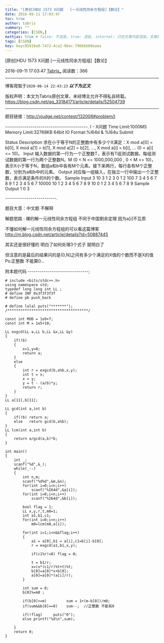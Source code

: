```yaml
---
title: "[原创]HDU 1573 X问题   [一元线性同余方程组]【数论】"
date: 2016-09-11 17:03:47
toc: true
author: tabris
summary: ""
categories: [CSDN,]
mathjax: true # false: 不渲染, true: 渲染, internal: 只在文章内部渲染，文章列表中不渲染
tags: [CSDN]
key: keyc85910a0-7472-4ca2-9bec-f9666b09eaea
---
```


[原创]HDU 1573 X问题   [一元线性同余方程组]【数论】

2016-09-11 17:03:47  [Tabris_](https://me.csdn.net/qq_33184171) 阅读数：366

---

博客爬取于`2020-06-14 22:43:23`
***以下为正文***

版权声明：本文为Tabris原创文章，未经博主允许不得私自转载。
https://blog.csdn.net/qq_33184171/article/details/52504739

<!-- more -->

---

题目链接：http://vjudge.net/contest/132006#problem/I

------------------------------------------.
I - X问题
Time Limit:1000MS     Memory Limit:32768KB     64bit IO Format:%I64d & %I64u
Submit

Status
Description
求在小于等于N的正整数中有多少个X满足：X mod a[0] = b[0], X mod a[1] = b[1], X mod a[2] = b[2], …, X mod a[i] = b[i], … (0 < a[i] <= 10)。
Input
输入数据的第一行为一个正整数T，表示有T组测试数据。每组测试数据的第一行为两个正整数N，M (0 < N <= 1000,000,000 , 0 < M <= 10)，表示X小于等于N，数组a和b中各有M个元素。接下来两行，每行各有M个正整数，分别为a和b中的元素。
Output
对应每一组输入，在独立一行中输出一个正整数，表示满足条件的X的个数。
Sample Input
3
10 3
1 2 3
0 1 2
100 7
3 4 5 6 7 8 9
1 2 3 4 5 6 7
10000 10
1 2 3 4 5 6 7 8 9 10
0 1 2 3 4 5 6 7 8 9
Sample Output
1
0
3

--------------------------.

题目大意：中文题 不解释

解题思路 :
裸的解一元线性同余方程组
不同于中国剩余定理  因为a[i]不互质

不懂如何解一元线性同余方程组的可以看这篇博客 http://m.blog.csdn.net/article/details?id=50887445

其实还是很好懂的  明白了如何处理3个式子 就明白了

但注意的是最后的结果问的是(0,N]之间有多少个满足的X值的个数而不是X的值 Ps:正整数 不能算0...

附本题代码
-------------------------------;
```
# include <bits/stdc++.h>
using namespace std;
typedef long long int LL ;
# define INF 0x3f3f3f3f
# define pb push_back

# define lalal puts("*******");
/*************************************/

const int MOD = 1e9+7;
const int M = 1e5+10;

LL exgcd(LL a,LL b,LL &x,LL &y)
{
    if(!b)
    {
        x=1,y=0;
        return a;
    }
    else
    {
        int r = exgcd(b,a%b,x,y);
        int t = x;
        x = y;
        y = t - (a/b)*y;
        return r;
    }
}
LL a[11],b[11];

LL gcd(int a,int b)
{
    if(!b) return a;
    else   return gcd(b,a%b);
}
LL lcm(int a,int b)
{
    return a/gcd(a,b)*b;
}

int main()
{
    int _;
    scanf("%d",&_);
    while(_--)
    {
        int n,m;
        scanf("%d%d",&m,&n);
        for(int i=0;i<n;i++)
            scanf("%I64d",&a[i]);
        for(int i=0;i<n;i++)
            scanf("%I64d",&b[i]);

        bool flag = 1;
        LL x,y,r,t,m0=1;
        int a1,b1,c1;
        for(int i=0;i<n;i++)
            m0=lcm(m0,a[i]);

        for(int i=1;i<n&&flag;i++)
        {
            a1 = a[0],b1 = a[i],c1=b[i]-b[0];
            r = exgcd(a1,b1,x,y);

            if(c1%r!=0) flag = 0;

            t = b1/r;
            x=(x*(c1/r)%t+t)%t;
            b[0]=a[0]*x+b[0];
            a[0]=a[0]*(a[i]/r);
        }

        int sum = 0;
        b[0]%=m0 ;

        if(b[0]<=m)         sum = 1+(m-b[0])/m0;
        if(sum&&b[0]==0)    sum--;  //正整数 不能有0

        if(!flag)     puts("0");
        else printf("%d\n",sum);

    }
    return 0;
}



```
